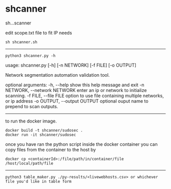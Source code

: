# shcanner
sh...scanner

edit scope.txt file to fit IP needs
```
sh shcanner.sh
```

-----------------------------------------
```
python3 shcanner.py -h
```
usage: shcanner.py [-h] [-n NETWORK] [-f FILE] [-o OUTPUT]

Network segmentation automation validation tool.

optional arguments:
  -h, --help            show this help message and exit
  -n NETWORK, --network NETWORK
                        enter an ip or network to initialize scanning.
  -f FILE, --file FILE  option to use file containing multiple networks, or ip address
  -o OUTPUT, --output OUTPUT
                        optional ouput name to prepend to scan outputs.
                    
-----------------------------------------------------------------------------------------------

to run the docker image.
```
docker build -t shcanner/sudosec .
docker run -it shcanner/sudosec
```
once you have ran the python script inside the docker container you can copy files from the container to the host by
```
docker cp <containerId>:/file/path/in/container/file /host/local/path/file
```
-------------------------------------------------------------------------------------------------
```
python3 table_maker.py ./py-results/<livewebhosts.csv> or whichever file you'd like in table form
```

